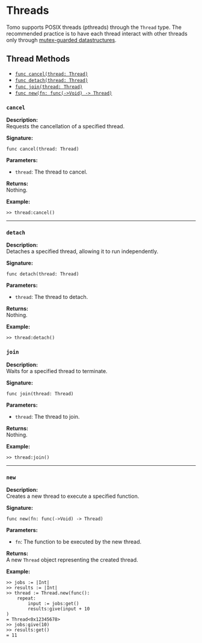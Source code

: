 # Threads

Tomo supports POSIX threads (pthreads) through the `Thread` type. The
recommended practice is to have each thread interact with other threads only
through [mutex-guarded datastructures](mutexed.md).

## Thread Methods

- [`func cancel(thread: Thread)`](#cancel)
- [`func detach(thread: Thread)`](#detach)
- [`func join(thread: Thread)`](#join)
- [`func new(fn: func(->Void) -> Thread)`](#new)

### `cancel`

**Description:**  
Requests the cancellation of a specified thread.

**Signature:**  
```tomo
func cancel(thread: Thread)
```

**Parameters:**

- `thread`: The thread to cancel.

**Returns:**  
Nothing.

**Example:**  
```tomo
>> thread:cancel()
```

---

### `detach`

**Description:**  
Detaches a specified thread, allowing it to run independently.

**Signature:**  
```tomo
func detach(thread: Thread)
```

**Parameters:**

- `thread`: The thread to detach.

**Returns:**  
Nothing.

**Example:**  
```tomo
>> thread:detach()
```
### `join`

**Description:**  
Waits for a specified thread to terminate.

**Signature:**  
```tomo
func join(thread: Thread)
```

**Parameters:**

- `thread`: The thread to join.

**Returns:**  
Nothing.

**Example:**  
```tomo
>> thread:join()
```

---

### `new`

**Description:**  
Creates a new thread to execute a specified function.

**Signature:**  
```tomo
func new(fn: func(->Void) -> Thread)
```

**Parameters:**

- `fn`: The function to be executed by the new thread.

**Returns:**  
A new `Thread` object representing the created thread.

**Example:**  
```tomo
>> jobs := |Int|
>> results := |Int|
>> thread := Thread.new(func():
    repeat:
        input := jobs:get()
        results:give(input + 10
)
= Thread<0x12345678>
>> jobs:give(10)
>> results:get()
= 11
```
